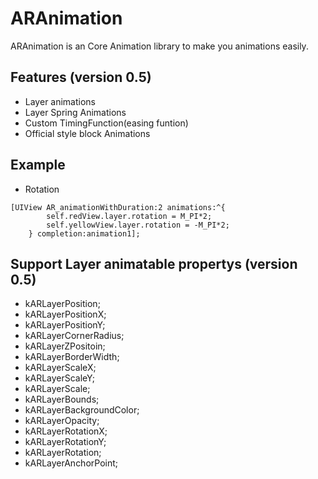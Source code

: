 # ARAnimation
ARAnimation is an Core Animation library to make you animations easily.

## Features (version 0.5)

* Layer animations
* Layer Spring Animations
* Custom TimingFunction(easing funtion)
* Official style block Animations

## Example

* Rotation

```
[UIView AR_animationWithDuration:2 animations:^{
        self.redView.layer.rotation = M_PI*2;
        self.yellowView.layer.rotation = -M_PI*2;
    } completion:animation1];
````

## Support Layer animatable propertys (version 0.5)
* kARLayerPosition;
* kARLayerPositionX;
* kARLayerPositionY;
* kARLayerCornerRadius;
* kARLayerZPositoin;
* kARLayerBorderWidth;
* kARLayerScaleX;
* kARLayerScaleY;
* kARLayerScale;
* kARLayerBounds;
* kARLayerBackgroundColor;
* kARLayerOpacity;
* kARLayerRotationX;
* kARLayerRotationY;
* kARLayerRotation;
* kARLayerAnchorPoint;